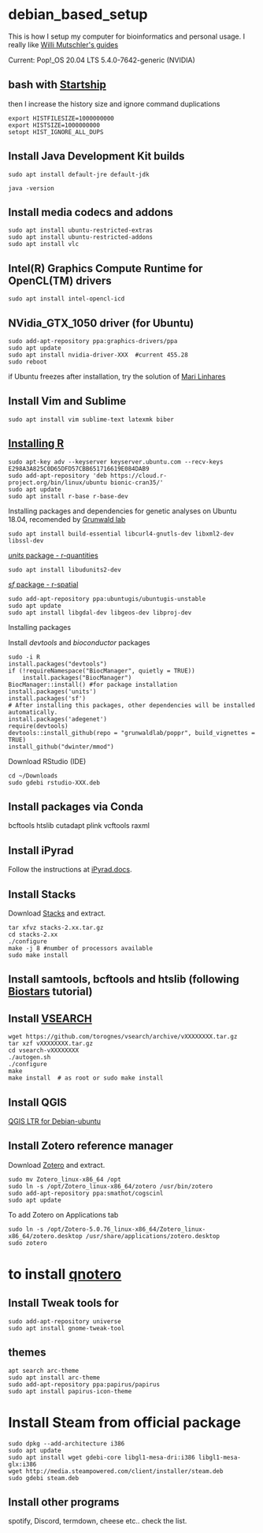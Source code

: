 # debian_based_setup
This is how I setup my computer for bioinformatics and personal usage.
I really like [Willi Mutschler's guides](https://mutschler.eu/linux/install-guides/)

Current: Pop!_OS 20.04 LTS 5.4.0-7642-generic (NVIDIA)

## bash with [Startship](https://starship.rs/)

then I increase the history size and ignore command duplications
```
export HISTFILESIZE=1000000000
export HISTSIZE=1000000000
setopt HIST_IGNORE_ALL_DUPS
```

## Install Java Development Kit builds
```
sudo apt install default-jre default-jdk

java -version
```

## Install media codecs and addons
```
sudo apt install ubuntu-restricted-extras
sudo apt install ubuntu-restricted-addons
sudo apt install vlc
```

## Intel(R) Graphics Compute Runtime for OpenCL(TM) drivers
```
sudo apt install intel-opencl-icd
```
## NVidia_GTX_1050 driver (for Ubuntu)
```
sudo add-apt-repository ppa:graphics-drivers/ppa
sudo apt update
sudo apt install nvidia-driver-XXX  #current 455.28
sudo reboot
```
if Ubuntu freezes after installation, try the solution of [Mari Linhares](https://gist.github.com/mari-linhares/cef4cb3440408e44963d1447a7db5ae0)

## Install Vim and Sublime
```
sudo apt install vim sublime-text latexmk biber
```

## [Installing R](https://cran.r-project.org/)
```
sudo apt-key adv --keyserver keyserver.ubuntu.com --recv-keys E298A3A825C0D65DFD57CBB651716619E084DAB9
sudo add-apt-repository 'deb https://cloud.r-project.org/bin/linux/ubuntu bionic-cran35/'
sudo apt update
sudo apt install r-base r-base-dev
```

Installing packages and dependencies for genetic analyses on Ubuntu 18.04, recomended by [Grunwald lab](https://grunwaldlab.github.io/)
```
sudo apt install build-essential libcurl4-gnutls-dev libxml2-dev libssl-dev
```

[*units* package - r-quantities](https://github.com/r-quantities/units)
```
sudo apt install libudunits2-dev
```
[*sf* package - r-spatial](https://github.com/r-spatial/sf)
```
sudo add-apt-repository ppa:ubuntugis/ubuntugis-unstable
sudo apt update
sudo apt install libgdal-dev libgeos-dev libproj-dev 

```
Installing packages

Install *devtools* and *bioconductor* packages
```
sudo -i R
install.packages("devtools")
if (!requireNamespace("BiocManager", quietly = TRUE))
    install.packages("BiocManager")
BiocManager::install() #for package installation 
install.packages('units')
install.packages('sf')
# After installing this packages, other dependencies will be installed automatically.
install.packages('adegenet')
require(devtools)
devtools::install_github(repo = "grunwaldlab/poppr", build_vignettes = TRUE)
install_github("dwinter/mmod")
```

Download RStudio (IDE)
```
cd ~/Downloads
sudo gdebi rstudio-XXX.deb
```

## Install packages via Conda

bcftools htslib cutadapt plink vcftools raxml

## Install iPyrad
Follow the instructions at [iPyrad.docs](https://ipyrad.readthedocs.io/en/latest/3-installation.html).

## Install Stacks
Download [Stacks](http://catchenlab.life.illinois.edu/stacks/) and extract.
```
tar xfvz stacks-2.xx.tar.gz
cd stacks-2.xx
./configure
make -j 8 #number of processors available 
sudo make install

```
## Install samtools, bcftools and htslib (following [Biostars](https://www.biostars.org/p/328831/) tutorial)

## Install [VSEARCH](https://github.com/torognes/vsearch)
```
wget https://github.com/torognes/vsearch/archive/vXXXXXXXX.tar.gz
tar xzf vXXXXXXXX.tar.gz
cd vsearch-vXXXXXXXX
./autogen.sh
./configure
make
make install  # as root or sudo make install
```

## Install QGIS

[QGIS LTR for Debian-ubuntu](https://www.qgis.org/en/site/forusers/alldownloads.html#debian-ubuntu)

## Install Zotero reference manager

Download [Zotero](https://www.zotero.org/download/) and extract.

```
sudo mv Zotero_linux-x86_64 /opt
sudo ln -s /opt/Zotero_linux-x86_64/zotero /usr/bin/zotero
sudo add-apt-repository ppa:smathot/cogscinl
sudo apt update 

```
To add Zotero on Applications tab
```
sudo ln -s /opt/Zotero-5.0.76_linux-x86_64/Zotero_linux-x86_64/zotero.desktop /usr/share/applications/zotero.desktop
sudo zotero
```
# to install [qnotero](http://www.cogsci.nl/qnotero)

## Install Tweak tools for  
```
sudo add-apt-repository universe
sudo apt install gnome-tweak-tool
```
## themes
```
apt search arc-theme
sudo apt install arc-theme 
sudo add-apt-repository ppa:papirus/papirus
sudo apt install papirus-icon-theme 
```

# Install Steam from official package
```
sudo dpkg --add-architecture i386
sudo apt update
sudo apt install wget gdebi-core libgl1-mesa-dri:i386 libgl1-mesa-glx:i386
wget http://media.steampowered.com/client/installer/steam.deb
sudo gdebi steam.deb
```

## Install other programs 
spotify, Discord, termdown, cheese etc.. check the list.

